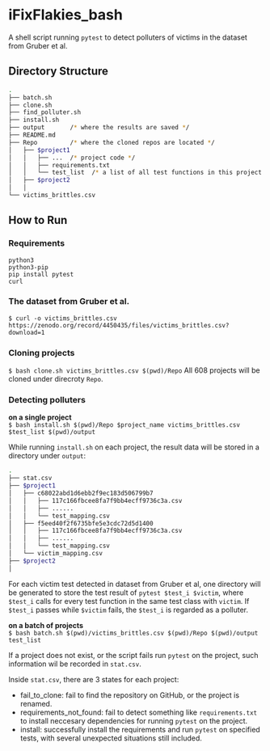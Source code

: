 # iFixFlakies_bash
A shell script running `pytest` to detect polluters of victims in the dataset from Gruber et al.  

## Directory Structure
```bash
.  
├── batch.sh  
├── clone.sh  
├── find_polluter.sh  
├── install.sh  
├── output       /* where the results are saved */  
├── README.md  
├── Repo         /* where the cloned repos are located */  
│   ├── $project1 
│   │   ├── ...  /* project code */  
│   │   ├── requirements.txt  
│   │   └── test_list  /* a list of all test functions in this project */  
│   ├── $project2
│   │
└── victims_brittles.csv  
```

## How to Run

### Requirements
```
python3
python3-pip
pip install pytest
curl
```

### The dataset from Gruber et al.
`$ curl -o victims_brittles.csv https://zenodo.org/record/4450435/files/victims_brittles.csv?download=1`

### Cloning projects
`$ bash clone.sh victims_brittles.csv $(pwd)/Repo`
All 608 projects will be cloned under direcroty `Repo`.  

### Detecting polluters
**on a single project**  
`$ bash install.sh $(pwd)/Repo $project_name victims_brittles.csv $test_list $(pwd)/output`

While running `install.sh` on each project, the result data will be stored in a directory under `output`:
```bash
.
├── stat.csv
├── $project1
│   ├── c68022abd1d6ebb2f9ec183d506799b7
│   │   ├── 117c166fbcee8fa7f9bb4ecff9736c3a.csv
│   │   ├── ......
│   │   └── test_mapping.csv
│   ├── f5eed40f2f6735bfe5e3cdc72d5d1400
│   │   ├── 117c166fbcee8fa7f9bb4ecff9736c3a.csv
│   │   ├── ......
│   │   └── test_mapping.csv
│   └── victim_mapping.csv
├── $project2
│
```
For each victim test detected in dataset from Gruber et al, one directory will be generated to store the test result of `pytest $test_i $victim`, where `$test_i` calls for every test function in the same test class with `victim`. If `$test_i` passes while `$victim` fails, the `$test_i` is regarded as a polluter.

**on a batch of projects**  
`$ bash batch.sh $(pwd)/victims_brittles.csv $(pwd)/Repo $(pwd)/output test_list`

If a project does not exist, or the script fails run `pytest` on the project, such information wil be recorded in `stat.csv`.

Inside `stat.csv`, there are 3 states for each project:
 - fail\_to\_clone: fail to find the repository on GitHub, or the project is renamed.
 - requirements\_not\_found: fail to detect something like `requirements.txt` to install neccesary dependencies for running `pytest` on the project.
 - install: successfully install the requirements and run `pytest` on specified tests, with several unexpected situations still included.
 
 



